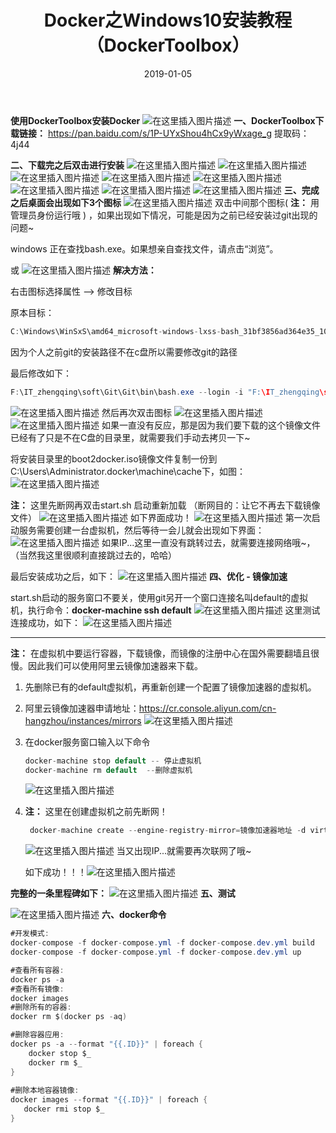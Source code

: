 ﻿---
layout: post
title: 'Docker之Windows10安装教程（DockerToolbox）'
date: 2019-01-05
categories: 技术
tags: Docker
---

**使用DockerToolbox安装Docker**
![在这里插入图片描述](https://img-blog.csdnimg.cn/20190426231946470.png)
**一、DockerToolbox下载链接：** https://pan.baidu.com/s/1P-UYxShou4hCx9yWxage_g 
提取码：4j44
 
**二、下载完之后双击进行安装**
![在这里插入图片描述](https://img-blog.csdnimg.cn/20190426232019246.png?x-oss-process=image/watermark,type_ZmFuZ3poZW5naGVpdGk,shadow_10,text_aHR0cHM6Ly9ibG9nLmNzZG4ubmV0L3FxXzM4MjI1NTU4,size_16,color_FFFFFF,t_70)
![在这里插入图片描述](https://img-blog.csdnimg.cn/20190426232123707.png?x-oss-process=image/watermark,type_ZmFuZ3poZW5naGVpdGk,shadow_10,text_aHR0cHM6Ly9ibG9nLmNzZG4ubmV0L3FxXzM4MjI1NTU4,size_16,color_FFFFFF,t_70)
![在这里插入图片描述](https://img-blog.csdnimg.cn/20190426232140208.png?x-oss-process=image/watermark,type_ZmFuZ3poZW5naGVpdGk,shadow_10,text_aHR0cHM6Ly9ibG9nLmNzZG4ubmV0L3FxXzM4MjI1NTU4,size_16,color_FFFFFF,t_70)
![在这里插入图片描述](https://img-blog.csdnimg.cn/20190426232209535.png?x-oss-process=image/watermark,type_ZmFuZ3poZW5naGVpdGk,shadow_10,text_aHR0cHM6Ly9ibG9nLmNzZG4ubmV0L3FxXzM4MjI1NTU4,size_16,color_FFFFFF,t_70)
![在这里插入图片描述](https://img-blog.csdnimg.cn/20190426232226480.png?x-oss-process=image/watermark,type_ZmFuZ3poZW5naGVpdGk,shadow_10,text_aHR0cHM6Ly9ibG9nLmNzZG4ubmV0L3FxXzM4MjI1NTU4,size_16,color_FFFFFF,t_70)
![在这里插入图片描述](https://img-blog.csdnimg.cn/20190426232242269.png?x-oss-process=image/watermark,type_ZmFuZ3poZW5naGVpdGk,shadow_10,text_aHR0cHM6Ly9ibG9nLmNzZG4ubmV0L3FxXzM4MjI1NTU4,size_16,color_FFFFFF,t_70)
![在这里插入图片描述](https://img-blog.csdnimg.cn/20190426232350269.png?x-oss-process=image/watermark,type_ZmFuZ3poZW5naGVpdGk,shadow_10,text_aHR0cHM6Ly9ibG9nLmNzZG4ubmV0L3FxXzM4MjI1NTU4,size_16,color_FFFFFF,t_70)
![在这里插入图片描述](https://img-blog.csdnimg.cn/20190426232455597.png?x-oss-process=image/watermark,type_ZmFuZ3poZW5naGVpdGk,shadow_10,text_aHR0cHM6Ly9ibG9nLmNzZG4ubmV0L3FxXzM4MjI1NTU4,size_16,color_FFFFFF,t_70)
**三、完成之后桌面会出现如下3个图标**
![在这里插入图片描述](https://img-blog.csdnimg.cn/20190426232559794.png)
双击中间那个图标( **注：** 用管理员身份运行哦 ) ，如果出现如下情况，可能是因为之前已经安装过git出现的问题~

windows 正在查找bash.exe。如果想亲自查找文件，请点击“浏览”。

或
![在这里插入图片描述](https://img-blog.csdnimg.cn/20190426233044779.png)
**解决方法：**

右击图标选择属性 --> 修改目标

原本目标：
```java
C:\Windows\WinSxS\amd64_microsoft-windows-lxss-bash_31bf3856ad364e35_10.0.14393.0_none_6d0fca0ad344bc62\bash.exe --login -i "F:\IT_zhengqing\soft\Docker\Docker Toolbox\start.sh" 
```
因为个人之前git的安装路径不在c盘所以需要修改git的路径

最后修改如下：
```java
F:\IT_zhengqing\soft\Git\Git\bin\bash.exe --login -i "F:\IT_zhengqing\soft\Docker\Docker Toolbox\start.sh"
```
![在这里插入图片描述](https://img-blog.csdnimg.cn/20190426233430851.png?x-oss-process=image/watermark,type_ZmFuZ3poZW5naGVpdGk,shadow_10,text_aHR0cHM6Ly9ibG9nLmNzZG4ubmV0L3FxXzM4MjI1NTU4,size_16,color_FFFFFF,t_70)
然后再次双击图标 ![在这里插入图片描述](https://img-blog.csdnimg.cn/20190426233923950.png)
![在这里插入图片描述](https://img-blog.csdnimg.cn/20190426233903605.png?x-oss-process=image/watermark,type_ZmFuZ3poZW5naGVpdGk,shadow_10,text_aHR0cHM6Ly9ibG9nLmNzZG4ubmV0L3FxXzM4MjI1NTU4,size_16,color_FFFFFF,t_70)
如果一直没有反应，那是因为我们要下载的这个镜像文件已经有了只是不在C盘的目录里，就需要我们手动去拷贝一下~

将安装目录里的boot2docker.iso镜像文件复制一份到C:\Users\Administrator\.docker\machine\cache下，如图：
![在这里插入图片描述](https://img-blog.csdnimg.cn/20190426235502678.png?x-oss-process=image/watermark,type_ZmFuZ3poZW5naGVpdGk,shadow_10,text_aHR0cHM6Ly9ibG9nLmNzZG4ubmV0L3FxXzM4MjI1NTU4,size_16,color_FFFFFF,t_70)

**注：** 这里先断网再双击start.sh  启动重新加载 （断网目的：让它不再去下载镜像文件）
![在这里插入图片描述](https://img-blog.csdnimg.cn/20190426235147212.png?x-oss-process=image/watermark,type_ZmFuZ3poZW5naGVpdGk,shadow_10,text_aHR0cHM6Ly9ibG9nLmNzZG4ubmV0L3FxXzM4MjI1NTU4,size_16,color_FFFFFF,t_70)
如下界面成功！
![在这里插入图片描述](https://img-blog.csdnimg.cn/20190427000341363.png?x-oss-process=image/watermark,type_ZmFuZ3poZW5naGVpdGk,shadow_10,text_aHR0cHM6Ly9ibG9nLmNzZG4ubmV0L3FxXzM4MjI1NTU4,size_16,color_FFFFFF,t_70)
第一次启动服务需要创建一台虚拟机，然后等待一会儿就会出现如下界面：
![在这里插入图片描述](https://img-blog.csdnimg.cn/20190427000422622.png?x-oss-process=image/watermark,type_ZmFuZ3poZW5naGVpdGk,shadow_10,text_aHR0cHM6Ly9ibG9nLmNzZG4ubmV0L3FxXzM4MjI1NTU4,size_16,color_FFFFFF,t_70)
如果IP...这里一直没有跳转过去，就需要连接网络哦~，（当然我这里很顺利直接跳过去的，哈哈）

最后安装成功之后，如下：
![在这里插入图片描述](https://img-blog.csdnimg.cn/20190427000651838.png?x-oss-process=image/watermark,type_ZmFuZ3poZW5naGVpdGk,shadow_10,text_aHR0cHM6Ly9ibG9nLmNzZG4ubmV0L3FxXzM4MjI1NTU4,size_16,color_FFFFFF,t_70)
**四、优化 - 镜像加速**

start.sh启动的服务窗口不要关，使用git另开一个窗口连接名叫default的虚拟机，执行命令：**docker-machine ssh default** 
![在这里插入图片描述](https://img-blog.csdnimg.cn/20190427001451901.png)
这里测试连接成功，如下：
![在这里插入图片描述](https://img-blog.csdnimg.cn/20190427001352399.png?x-oss-process=image/watermark,type_ZmFuZ3poZW5naGVpdGk,shadow_10,text_aHR0cHM6Ly9ibG9nLmNzZG4ubmV0L3FxXzM4MjI1NTU4,size_16,color_FFFFFF,t_70)

---

**注：** 在虚拟机中要运行容器，下载镜像，而镜像的注册中心在国外需要翻墙且很慢。因此我们可以使用阿里云镜像加速器来下载。

1. 先删除已有的default虚拟机，再重新创建一个配置了镜像加速器的虚拟机。
2. 阿里云镜像加速器申请地址：https://cr.console.aliyun.com/cn-hangzhou/instances/mirrors
   ![在这里插入图片描述](https://img-blog.csdnimg.cn/20190427010232555.png?x-oss-process=image/watermark,type_ZmFuZ3poZW5naGVpdGk,shadow_10,text_aHR0cHM6Ly9ibG9nLmNzZG4ubmV0L3FxXzM4MjI1NTU4,size_16,color_FFFFFF,t_70)  
3. 在docker服务窗口输入以下命令
   ```java
   docker-machine stop default -- 停止虚拟机   
   docker-machine rm default  --删除虚拟机  
    ```
    ![在这里插入图片描述](https://img-blog.csdnimg.cn/20190427002457540.png?x-oss-process=image/watermark,type_ZmFuZ3poZW5naGVpdGk,shadow_10,text_aHR0cHM6Ly9ibG9nLmNzZG4ubmV0L3FxXzM4MjI1NTU4,size_16,color_FFFFFF,t_70)
5. **注：** 这里在创建虚拟机之前先断网！
   ```java
    docker-machine create --engine-registry-mirror=镜像加速器地址 -d virtualbox default  --创建一个叫default的虚拟机
   ```
   ![在这里插入图片描述](https://img-blog.csdnimg.cn/20190427010548897.png?x-oss-process=image/watermark,type_ZmFuZ3poZW5naGVpdGk,shadow_10,text_aHR0cHM6Ly9ibG9nLmNzZG4ubmV0L3FxXzM4MjI1NTU4,size_16,color_FFFFFF,t_70)
   当又出现IP...就需要再次联网了哦~
   
   如下成功！！！![在这里插入图片描述](https://img-blog.csdnimg.cn/20190427010701996.png?x-oss-process=image/watermark,type_ZmFuZ3poZW5naGVpdGk,shadow_10,text_aHR0cHM6Ly9ibG9nLmNzZG4ubmV0L3FxXzM4MjI1NTU4,size_16,color_FFFFFF,t_70)

**完整的一条里程碑如下：**
![在这里插入图片描述](https://img-blog.csdnimg.cn/20190427004059225.png?x-oss-process=image/watermark,type_ZmFuZ3poZW5naGVpdGk,shadow_10,text_aHR0cHM6Ly9ibG9nLmNzZG4ubmV0L3FxXzM4MjI1NTU4,size_16,color_FFFFFF,t_70)
**五、测试**

![在这里插入图片描述](https://img-blog.csdnimg.cn/2019042701111059.png?x-oss-process=image/watermark,type_ZmFuZ3poZW5naGVpdGk,shadow_10,text_aHR0cHM6Ly9ibG9nLmNzZG4ubmV0L3FxXzM4MjI1NTU4,size_16,color_FFFFFF,t_70)
**六、docker命令**

```java
#开发模式:
docker-compose -f docker-compose.yml -f docker-compose.dev.yml build
docker-compose -f docker-compose.yml -f docker-compose.dev.yml up

#查看所有容器:
docker ps -a 
#查看所有镜像:
docker images
#删除所有的容器:
docker rm $(docker ps -aq) 

#删除容器应用: 
docker ps -a --format "{{.ID}}" | foreach {
    docker stop $_
    docker rm $_
}
 
#删除本地容器镜像:
docker images --format "{{.ID}}" | foreach {
   docker rmi stop $_
}
```

